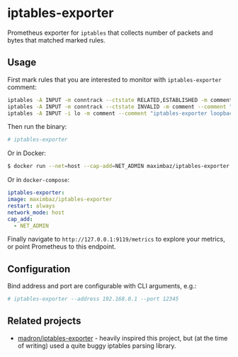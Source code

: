 # iptables-exporter

Prometheus exporter for `iptables` that collects number of packets and bytes that matched marked rules.

## Usage

First mark rules that you are interested to monitor with `iptables-exporter` comment:

```sh
iptables -A INPUT -m conntrack --ctstate RELATED,ESTABLISHED -m comment --comment "iptables-exporter related,established" -j ACCEPT
iptables -A INPUT -m conntrack --ctstate INVALID -m comment --comment "iptables-exporter invalid" -j DROP
iptables -A INPUT -i lo -m comment --comment "iptables-exporter loopback" -j ACCEPT
```

Then run the binary:

```sh
# iptables-exporter
```

Or in Docker:

```sh
$ docker run --net=host --cap-add=NET_ADMIN maximbaz/iptables-exporter
```

Or in `docker-compose`:

```yaml
iptables-exporter:
image: maximbaz/iptables-exporter
restart: always
network_mode: host
cap_add:
  - NET_ADMIN
```

Finally navigate to `http://127.0.0.1:9119/metrics` to explore your metrics, or point Prometheus to this endpoint.

## Configuration

Bind address and port are configurable with CLI arguments, e.g.:

```sh
# iptables-exporter --address 192.168.0.1 --port 12345
```

## Related projects

- [madron/iptables-exporter](https://github.com/madron/iptables-exporter) - heavily inspired this project, but (at the time of writing) used a quite buggy iptables parsing library.

